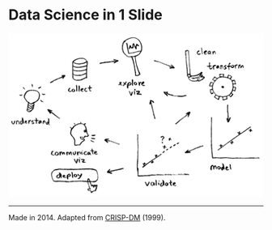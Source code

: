 
Data Science in 1 Slide
=======================

![](ds.png)

-------------------------------------

Made in 2014. Adapted from
[CRISP-DM](https://en.wikipedia.org/wiki/Cross_Industry_Standard_Process_for_Data_Mining) (1999).

